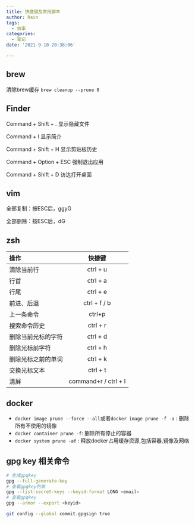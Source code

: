```yaml
---
title: 快捷键及常用脚本
author: Rain
tags:
  - 效率
categories:
  - 笔记
date: '2021-9-10 20:38:06'

---
```


## brew

清除brew缓存 `brew cleanup --prune 0`

## Finder

Command + Shift + . 显示隐藏文件

Command + I 显示简介

Command + Shift + H 显示剪贴板历史

Command + Option + ESC 强制退出应用

Command + Shift + D 访达打开桌面

## vim

全部复制：按ESC后，ggyG

全部删除：按ESC后，dG

## zsh

| 操作 | 快捷键 |
|:--|:-:|
| 清除当前行         | ctrl + u     |
| 行首               | ctrl + a     |
| 行尾               | ctrl + e     |
| 前进、后退         | ctrl + f / b |
| 上一条命令         | ctrl+p       |
| 搜索命令历史       | ctrl + r     |
| 删除当前光标的字符 | ctrl + d     |
| 删除光标前字符     | ctrl + h     |
| 删除光标之前的单词 | ctrl + k     |
| 交换光标文本       | ctrl + t     |
| 清屏       | command+r / ctrl + l    |

## docker

- `docker image prune --force --all`或者`docker image prune -f -a` : 删除所有不使用的镜像
- `docker container prune -f`: 删除所有停止的容器
- `docker system prune -af` : 释放docker占用缓存资源,包括容器,镜像及网络

## gpg key 相关命令

```bash
# 生成gpgkey
gpg --full-generate-key
# 查看gpgkey列表
gpg --list-secret-keys --keyid-format LONG <email>
# 查看gpgkey
gpg --armor --export <keyid>

git config --global commit.gpgsign true
```
